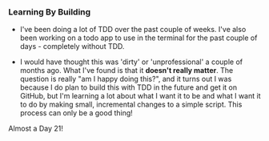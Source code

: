 ### Learning By Building

- I've been doing a lot of TDD over the past couple of weeks. I've also been working on a todo app to use in the terminal for the past couple of days - completely without TDD.

- I would have thought this was 'dirty' or 'unprofessional' a couple of months ago. What I've found is that it **doesn't really matter**. The question is really "am I happy doing this?", and it turns out I was because I do plan to build this with TDD in the future and get it on GitHub, but I'm learning a lot about what I want it to be and what I want it to do by making small, incremental changes to a simple script. This process can only be a good thing!

Almost a Day 21!

